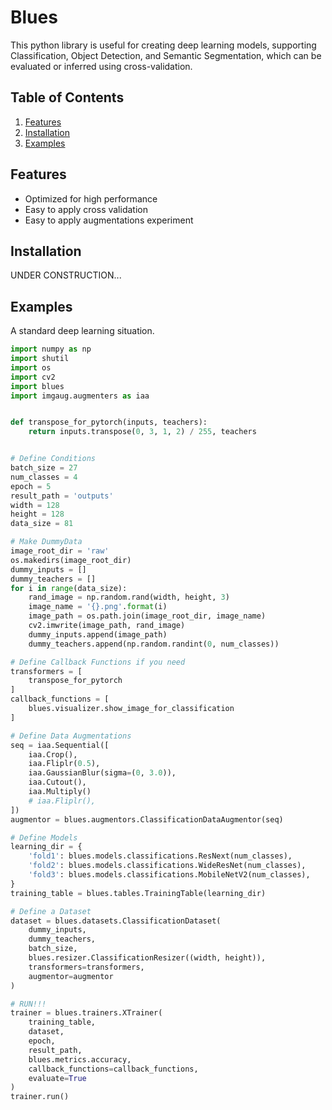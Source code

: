 # Blues

This python library is useful for creating deep learning models,
supporting Classification, Object Detection, and Semantic Segmentation,
which can be evaluated or inferred using cross-validation.

## Table of Contents

1. [Features](#features)
2. [Installation](#installation)
3. [Examples](#examples)

<a name="features"/>

## Features
* Optimized for high performance
* Easy to apply cross validation
* Easy to apply augmentations experiment

<a name="installation"/>

## Installation
UNDER CONSTRUCTION...

<a name="examples"/>

## Examples
A standard deep learning situation.
```python
import numpy as np
import shutil
import os
import cv2
import blues
import imgaug.augmenters as iaa


def transpose_for_pytorch(inputs, teachers):
    return inputs.transpose(0, 3, 1, 2) / 255, teachers


# Define Conditions
batch_size = 27
num_classes = 4
epoch = 5
result_path = 'outputs'
width = 128
height = 128
data_size = 81

# Make DummyData
image_root_dir = 'raw'
os.makedirs(image_root_dir)
dummy_inputs = []
dummy_teachers = []
for i in range(data_size):
    rand_image = np.random.rand(width, height, 3)
    image_name = '{}.png'.format(i)
    image_path = os.path.join(image_root_dir, image_name)
    cv2.imwrite(image_path, rand_image)
    dummy_inputs.append(image_path)
    dummy_teachers.append(np.random.randint(0, num_classes))

# Define Callback Functions if you need
transformers = [
    transpose_for_pytorch
]
callback_functions = [
    blues.visualizer.show_image_for_classification
]

# Define Data Augmentations
seq = iaa.Sequential([
    iaa.Crop(),
    iaa.Fliplr(0.5),
    iaa.GaussianBlur(sigma=(0, 3.0)),
    iaa.Cutout(),
    iaa.Multiply()
    # iaa.Fliplr(),
])
augmentor = blues.augmentors.ClassificationDataAugmentor(seq)

# Define Models
learning_dir = {
    'fold1': blues.models.classifications.ResNext(num_classes),
    'fold2': blues.models.classifications.WideResNet(num_classes),
    'fold3': blues.models.classifications.MobileNetV2(num_classes),
}
training_table = blues.tables.TrainingTable(learning_dir)

# Define a Dataset
dataset = blues.datasets.ClassificationDataset(
    dummy_inputs,
    dummy_teachers,
    batch_size,
    blues.resizer.ClassificationResizer((width, height)),
    transformers=transformers,
    augmentor=augmentor
)

# RUN!!!
trainer = blues.trainers.XTrainer(
    training_table,
    dataset,
    epoch,
    result_path,
    blues.metrics.accuracy,
    callback_functions=callback_functions,
    evaluate=True
)
trainer.run()
```
